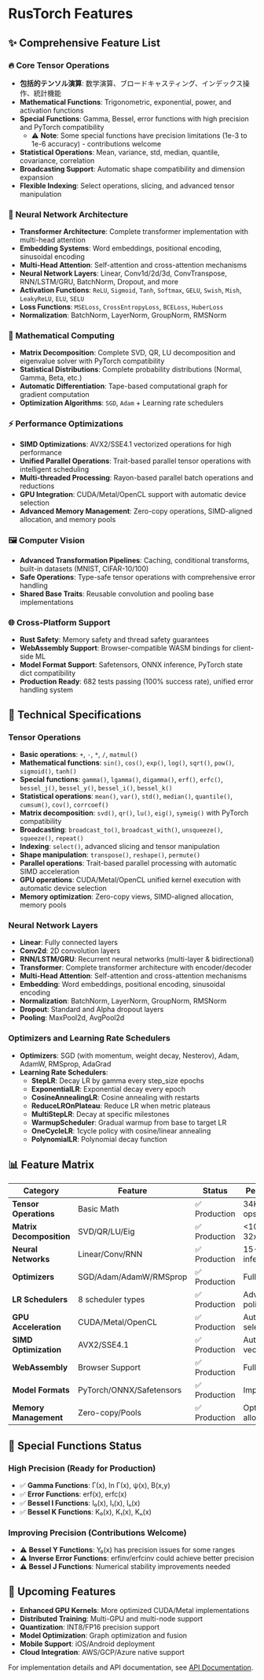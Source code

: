 # RusTorch Features

## ✨ Comprehensive Feature List

### 🔥 Core Tensor Operations
- **包括的テンソル演算**: 数学演算、ブロードキャスティング、インデックス操作、統計機能
- **Mathematical Functions**: Trigonometric, exponential, power, and activation functions
- **Special Functions**: Gamma, Bessel, error functions with high precision and PyTorch compatibility
  - ⚠️ **Note**: Some special functions have precision limitations (1e-3 to 1e-6 accuracy) - contributions welcome
- **Statistical Operations**: Mean, variance, std, median, quantile, covariance, correlation
- **Broadcasting Support**: Automatic shape compatibility and dimension expansion
- **Flexible Indexing**: Select operations, slicing, and advanced tensor manipulation

### 🤖 Neural Network Architecture
- **Transformer Architecture**: Complete transformer implementation with multi-head attention
- **Embedding Systems**: Word embeddings, positional encoding, sinusoidal encoding
- **Multi-Head Attention**: Self-attention and cross-attention mechanisms
- **Neural Network Layers**: Linear, Conv1d/2d/3d, ConvTranspose, RNN/LSTM/GRU, BatchNorm, Dropout, and more
- **Activation Functions**: `ReLU`, `Sigmoid`, `Tanh`, `Softmax`, `GELU`, `Swish`, `Mish`, `LeakyReLU`, `ELU`, `SELU`
- **Loss Functions**: `MSELoss`, `CrossEntropyLoss`, `BCELoss`, `HuberLoss`
- **Normalization**: BatchNorm, LayerNorm, GroupNorm, RMSNorm

### 🧮 Mathematical Computing
- **Matrix Decomposition**: Complete SVD, QR, LU decomposition and eigenvalue solver with PyTorch compatibility
- **Statistical Distributions**: Complete probability distributions (Normal, Gamma, Beta, etc.)
- **Automatic Differentiation**: Tape-based computational graph for gradient computation
- **Optimization Algorithms**: `SGD`, `Adam` + Learning rate schedulers

### ⚡ Performance Optimizations
- **SIMD Optimizations**: AVX2/SSE4.1 vectorized operations for high performance
- **Unified Parallel Operations**: Trait-based parallel tensor operations with intelligent scheduling
- **Multi-threaded Processing**: Rayon-based parallel batch operations and reductions
- **GPU Integration**: CUDA/Metal/OpenCL support with automatic device selection
- **Advanced Memory Management**: Zero-copy operations, SIMD-aligned allocation, and memory pools

### 🖼️ Computer Vision
- **Advanced Transformation Pipelines**: Caching, conditional transforms, built-in datasets (MNIST, CIFAR-10/100)
- **Safe Operations**: Type-safe tensor operations with comprehensive error handling
- **Shared Base Traits**: Reusable convolution and pooling base implementations

### 🌐 Cross-Platform Support
- **Rust Safety**: Memory safety and thread safety guarantees
- **WebAssembly Support**: Browser-compatible WASM bindings for client-side ML
- **Model Format Support**: Safetensors, ONNX inference, PyTorch state dict compatibility
- **Production Ready**: 682 tests passing (100% success rate), unified error handling system

## 🔧 Technical Specifications

### Tensor Operations
- **Basic operations**: `+`, `-`, `*`, `/`, `matmul()`
- **Mathematical functions**: `sin()`, `cos()`, `exp()`, `log()`, `sqrt()`, `pow()`, `sigmoid()`, `tanh()`
- **Special functions**: `gamma()`, `lgamma()`, `digamma()`, `erf()`, `erfc()`, `bessel_j()`, `bessel_y()`, `bessel_i()`, `bessel_k()`
- **Statistical operations**: `mean()`, `var()`, `std()`, `median()`, `quantile()`, `cumsum()`, `cov()`, `corrcoef()`
- **Matrix decomposition**: `svd()`, `qr()`, `lu()`, `eig()`, `symeig()` with PyTorch compatibility
- **Broadcasting**: `broadcast_to()`, `broadcast_with()`, `unsqueeze()`, `squeeze()`, `repeat()`
- **Indexing**: `select()`, advanced slicing and tensor manipulation
- **Shape manipulation**: `transpose()`, `reshape()`, `permute()`
- **Parallel operations**: Trait-based parallel processing with automatic SIMD acceleration
- **GPU operations**: CUDA/Metal/OpenCL unified kernel execution with automatic device selection
- **Memory optimization**: Zero-copy views, SIMD-aligned allocation, memory pools

### Neural Network Layers
- **Linear**: Fully connected layers
- **Conv2d**: 2D convolution layers
- **RNN/LSTM/GRU**: Recurrent neural networks (multi-layer & bidirectional)
- **Transformer**: Complete transformer architecture with encoder/decoder
- **Multi-Head Attention**: Self-attention and cross-attention mechanisms
- **Embedding**: Word embeddings, positional encoding, sinusoidal encoding
- **Normalization**: BatchNorm, LayerNorm, GroupNorm, RMSNorm
- **Dropout**: Standard and Alpha dropout layers
- **Pooling**: MaxPool2d, AvgPool2d

### Optimizers and Learning Rate Schedulers
- **Optimizers**: SGD (with momentum, weight decay, Nesterov), Adam, AdamW, RMSprop, AdaGrad
- **Learning Rate Schedulers**:
  - **StepLR**: Decay LR by gamma every step_size epochs
  - **ExponentialLR**: Exponential decay every epoch
  - **CosineAnnealingLR**: Cosine annealing with restarts
  - **ReduceLROnPlateau**: Reduce LR when metric plateaus
  - **MultiStepLR**: Decay at specific milestones
  - **WarmupScheduler**: Gradual warmup from base to target LR
  - **OneCycleLR**: 1cycle policy with cosine/linear annealing
  - **PolynomialLR**: Polynomial decay function

## 📊 Feature Matrix

| Category | Feature | Status | Performance |
|----------|---------|--------|-------------|
| **Tensor Operations** | Basic Math | ✅ Production | 34K-2.3M ops/sec |
| **Matrix Decomposition** | SVD/QR/LU/Eig | ✅ Production | <10μs for 32x32 |
| **Neural Networks** | Linear/Conv/RNN | ✅ Production | 15-60 inferences/sec |
| **Optimizers** | SGD/Adam/AdamW/RMSprop | ✅ Production | Full feature set |
| **LR Schedulers** | 8 scheduler types | ✅ Production | Advanced policies |
| **GPU Acceleration** | CUDA/Metal/OpenCL | ✅ Production | Auto device selection |
| **SIMD Optimization** | AVX2/SSE4.1 | ✅ Production | Automatic vectorization |
| **WebAssembly** | Browser Support | ✅ Production | Full feature set |
| **Model Formats** | PyTorch/ONNX/Safetensors | ✅ Production | Import/Export |
| **Memory Management** | Zero-copy/Pools | ✅ Production | Optimized allocation |

## 🎯 Special Functions Status

### High Precision (Ready for Production)
- ✅ **Gamma Functions**: Γ(x), ln Γ(x), ψ(x), B(x,y)
- ✅ **Error Functions**: erf(x), erfc(x)
- ✅ **Bessel I Functions**: I₀(x), I₁(x), Iₙ(x)
- ✅ **Bessel K Functions**: K₀(x), K₁(x), Kₙ(x)

### Improving Precision (Contributions Welcome)
- ⚠️ **Bessel Y Functions**: Y₀(x) has precision issues for some ranges
- ⚠️ **Inverse Error Functions**: erfinv/erfcinv could achieve better precision
- ⚠️ **Bessel J Functions**: Numerical stability improvements needed

## 🚀 Upcoming Features

- **Enhanced GPU Kernels**: More optimized CUDA/Metal implementations
- **Distributed Training**: Multi-GPU and multi-node support
- **Quantization**: INT8/FP16 precision support
- **Model Optimization**: Graph optimization and fusion
- **Mobile Support**: iOS/Android deployment
- **Cloud Integration**: AWS/GCP/Azure native support

For implementation details and API documentation, see [API Documentation](https://docs.rs/rustorch).